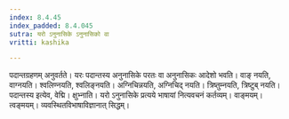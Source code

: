 ```yaml
---
index: 8.4.45
index_padded: 8.4.045
sutra: यरो ऽनुनासिके ऽनुनासिको वा
vritti: kashika

---
```

पदान्तग्रहणम् अनुवर्तते। यरः पदान्तस्य अनुनासिके परतः वा अनुनासिकः आदेशो भवति। वाङ् नयति, वाग्नयति। श्वलिण्नयति, श्वलिङ्नयति। अग्निचिन्नयति, अग्निचिद् नयति। त्रिष्तुम्नयति, त्रिष्टुब् नयति। पदान्तस्य इत्येव, वेद्मि। क्षुभ्नाति। यरो ऽनुनासिके प्रत्यये भाषायां नित्यवचनं कर्तव्यम्। वाङ्मयम्। त्वङ्मयम्। व्यवस्थितविभाषाविज्ञानात् सिद्धम्।